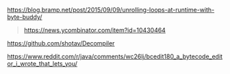 https://blog.bramp.net/post/2015/09/09/unrolling-loops-at-runtime-with-byte-buddy/
> https://news.ycombinator.com/item?id=10430464

https://github.com/shotav/Decompiler

https://www.reddit.com/r/java/comments/wc26lj/bcedit180_a_bytecode_editor_i_wrote_that_lets_you/